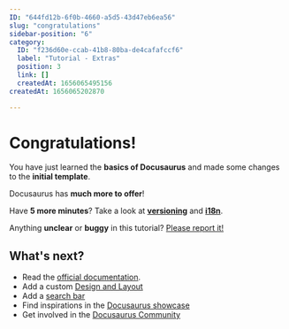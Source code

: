 ```yaml
---
ID: "644fd12b-6f0b-4660-a5d5-43d47eb6ea56"
slug: "congratulations"
sidebar-position: "6"
category:
  ID: "f236d60e-ccab-41b8-80ba-de4cafafccf6"
  label: "Tutorial - Extras"
  position: 3
  link: []
  createdAt: 1656065495156
createdAt: 1656065202870

---
```

# Congratulations!

You have just learned the **basics of Docusaurus** and made some changes to the **initial template**.

Docusaurus has **much more to offer**!

Have **5 more minutes**? Take a look at **[versioning](../tutorial-extras/manage-docs-versions.md)** and **[i18n](../tutorial-extras/translate-your-site.md)**.

Anything **unclear** or **buggy** in this tutorial? [Please report it!](https://github.com/facebook/docusaurus/discussions/4610)

## What's next?

- Read the [official documentation](https://docusaurus.io/).
- Add a custom [Design and Layout](https://docusaurus.io/docs/styling-layout)
- Add a [search bar](https://docusaurus.io/docs/search)
- Find inspirations in the [Docusaurus showcase](https://docusaurus.io/showcase)
- Get involved in the [Docusaurus Community](https://docusaurus.io/community/support)

